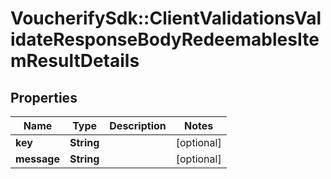 # VoucherifySdk::ClientValidationsValidateResponseBodyRedeemablesItemResultDetails

## Properties

| Name | Type | Description | Notes |
| ---- | ---- | ----------- | ----- |
| **key** | **String** |  | [optional] |
| **message** | **String** |  | [optional] |

